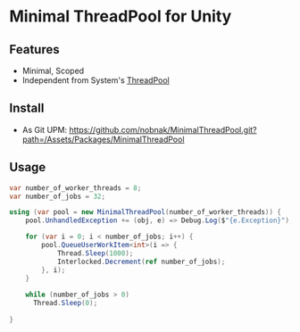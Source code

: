# Minimal ThreadPool for Unity

## Features
- Minimal, Scoped
- Independent from System's [ThreadPool](https://learn.microsoft.com/ja-jp/dotnet/api/system.threading.threadpoo)

## Install
- As Git UPM: https://github.com/nobnak/MinimalThreadPool.git?path=/Assets/Packages/MinimalThreadPool

## Usage
```csharp
var number_of_worker_threads = 8;
var number_of_jobs = 32;

using (var pool = new MinimalThreadPool(number_of_worker_threads)) {
    pool.UnhandledException += (obj, e) => Debug.Log($"{e.Exception}");

    for (var i = 0; i < number_of_jobs; i++) {
        pool.QueueUserWorkItem<int>(i => {
            Thread.Sleep(1000);
            Interlocked.Decrement(ref number_of_jobs);
        }, i);
    }
    
    while (number_of_jobs > 0)
      Thread.Sleep(0);
    
}
```

